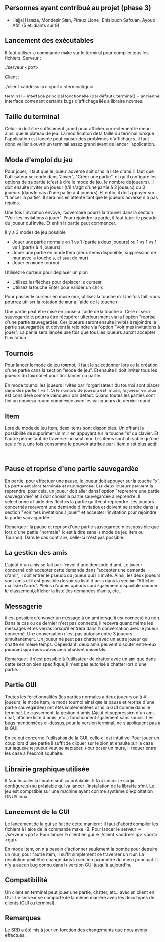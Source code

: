 ## Personnes ayant contribué au projet (phase 3)
- Hajjaj Hamza, Mondesir Stan, Piraux Lionel, Ehlalouch Safouan, Ayoub Afif. (5 étudiants sur 9)


## Lancement des exécutables
Il faut utiliser la commande make sur le terminal pour compiler tous les fichiers.
Serveur : 

./serveur \<port\>
 
Client : 

./client \<address ip\> \<port\> \<terminal/gui\>
 
terminal = interface principal fonctionelle (par défaut).
terminal2 = ancienne interface contenant certains bugs d'affichage liés à libraire ncurses.

 
## Taille du terminal 
 
Celui-ci doit être suffisament grand pour afficher correctement le menu ainsi que le plateau de jeu. La modification de la taille du terminal lorsque l'application est lancée peut causer des problèmes d'affichages. Il faut donc veiller à ouvrir un terminal assez grand avant de lancer l'application.

 
## Mode d'emploi du jeu

Pour jouer, il faut que le joueur adverse soit dans la liste d'ami. Il faut que l'utilisateur se rende dans "Jouer", "Créer une partie", et qu'il configure les options de sa partie (c'est à dire le mode de jeu, le nombre de joueurs). Il doit ensuite inviter un joueur (s'il s'agit d'une partie à 2 joueurs) ou 3 joueurs (dans le cas d'une partie à 4 joueurs). Et enfin, il doit appuyer sur "Lancer la partie". Il sera mis en attente tant que le joueurs adverse n'a pas rejoins. 
 
Une fois l'invitation envoyé, l'adversaire pourra la trouver dans la section "Voir les invitations à jouer".
Pour rejoindre la partie, il faut taper le pseudo du joueur qui invite. Et enfin la partie peut commencer. 

Il y a 3 modes de jeu possible:
 - Jouer une partie normale en 1 vs 1 (partie à deux joueurs) ou 1 vs 1 vs 1 vs 1 (partie à 4 joueurs).
 - Jouer une partie en mode Item (deux items disponible, suppression de mur avec la touche s, et saut de mur)
 - Jouer en mode tournoi

Utilisez le curseur pour deplacer un pion
 - Utilisez les flèches pour deplacer le curseur
 - Utilisez la touche Enter pour valider un choix


Pour passer le curseur en mode mur, utilisez la touche m. Une fois fait, vous pourrez utiliser la rotation de mur a l'aide de la touche r.

Une partie peut être mise en pause à l'aide de la touche x. Celle ci sera sauvegardé et pourra être récupérer ultérieurement via la l'option "reprise d'une partie sauvegardée. Ces joueurs seront ensuite invités à rejoindre la partie sauvegardée et doivent la rejoindre via l'option "Voir mes invitations à jouer". La partie sera lancée une fois que tous les joueurs auront accepter l'invitation. 
 
 ## Tournois
 
 Pour lancer le mode de jeu tournoi, il faut le selectionner lors de la création d'une partie dans la section "mode de jeu". Et ensuite il doit inviter tous les joueurs du tournoi et pour finir lancer ca partie.
 
 En mode tournoi les joueurs invités par l'organisateur du tournoi sont placer dans des partie 1 vs 1. 
 Si le nombre de joueurs est impair, le joueur en plus est considéré comme vainqueur par défaut.
 Quand toutes les parties sont fini un nouveau round commence avec les vainqueurs du dernier round.

 ## Item
Lors du mode de jeu Item, deux items sont disponibles. Un offrant la possibilité de supprimer un mur en appuyant sur la touche "s" du clavier. Et l'autre permettant de traverser un seul mur. Les items sont utilisable qu'une seule fois, une fois consommé le pouvoir attribué par l'item n'est plus actif. 
 
 . 
 ## Pause et reprise d'une partie sauvegardée 
 En partie, pour effectuer une pause, le joueur doit appuyer sur la touche "x". La partie est alors terminée et sauvegardée. Les deux joueurs peuvent la reprendre, pour cela, un joueur doit aller dans l'option "reprendre une partie sauvegardée" et il doit choisir la partie sauvegardée à reprendre. Il selectionne à l'aide des flèches la partie qu'il veut reprendre.  Les joueurs concernés recevront une demande d'invitation et doivent se rendre dans la section "Voir mes invitations à jouer" et accepter l'invitation pour rejoindre la partie sauvegardée. 
 
Remarque : la pause et reprise d'une partie sauvegardée n'est possible que lors d'une partie "normale" (c'est à dire sans le mode de jeu Item ou Tournoi). Dans le cas contraire, celle-ci n'est pas possible. 
 

 
## La gestion des amis 
L'ajout d'un amis se fait par l'envoi d'une demande d'ami. Le joueur concerné doit accepter cette demande dans "accepter une demande d'ami", il doit entrer le pseudo du joueur qui l'a invité. Ainsi, les deux joueurs sont amis et il est possible de voir sa liste d'amis dans la section "Afficher ma liste d'amis". Pleins d'autres options sont également disponible comme le classement,afficher la liste des demandes d'amis, etc.. 
 
 ## Messagerie
Il est possible d'envoyer un message à un ami lorsqu'il est connecté ou non. Dans le cas ou ce dernier n'est pas connecté, il recevra quand même les messages et les verras lorsqu'il entrera dans la conversation avec le joueur concerné. Une conversation n'est pas autorisé entre 3 joueurs simultanément. Un joueur ne peut pas chatter avec un autre joueur qui chatte en même temps. Cependant, deux amis peuvent discuter entre-eux pendant que deux autres amis chattent ensemble. 

Remarque : il n'est possible à l'utilisateur de chatter avec un ami que dans cette section bien spécifique, il n'est pas autorisé à chatter lors d'une partie. 

## Partie GUI 
Toutes les fonctionnalités (les parties normales à deux joueurs ou à 4 joueurs, le mode item, le mode tournoi ainsi que la pause et reprise d'une partie sauvegardée) ont étés implémentées dans la GUI comme dans le terminal. Le classement, la gestion d'amis (Ajout et suppression d'un ami, chat, afficher liste d'amis ,etc..) fonctionnent également sans soucis. Les bugs mentionnées ci-dessus, pour la version terminal, ne s'appliquent pas à la GUI. 

En ce qui concerne l'utilisation de la GUI, celle-ci est intuitive. Pour jouer un coup lors d'une partie il suffit de cliquer sur le pion et ensuite sur la case sur laquelle le joueur veut se déplacer. Pour poser un murs, il cliquer entre les case à l'endroit souhaité.  

## Librairie graphique utilisée 
Il faut installer la libraire smfl au préalable. Il faut lancer le script configure.sh au préalable qui va lancer l'installation de la librairie sfml. Le jeu est compatible sur une machine ayant comme système d’exploitation GNU/Linux.
## Lancement de la GUI
Le lancement de la gui se fait de cette manière : 
Il faut d'abord compiler les fichiers à l'aide de la commande make -B.
Pour lancer le serveur => ./serveur \<port\>
Pour lancer le client en gui => ./client \<address ip\> \<port\> \<gui\>

En mode Item, on n'a besoin d'actionner seulement la bombe pour detruire un mur, pour l'autre item, il suffit simplement de traverser un mur.
La résolution peut être changé dans la section paramètre du menu principal.
Il n'y a aucun bug connu dans la version GUI jusqu'à aujourd'hui



## Compatibilité 
Un client en terminal peut jouer une partie, chatter, etc.. avec un client en GUI. Le serveur se comporte de la même manière avec les deux types de clients (GUI ou terminal). 

## Remarques 
Le SRD a été mis à jour en fonction des changements que nous avons effectués. 
